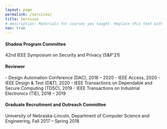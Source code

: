 ```yaml
---
layout: page
permalink: /services/
title: Services
# description: Materials for courses you taught. Replace this text with your description.
nav: true
---
```


<!-- For now, this page is assumed to be a static description of your courses. You can convert it to a collection similar to `_projects/` so that you can have a dedicated page for each course.

Organize your courses by years, topics, or universities, however you like! -->

<h4><b>Shadow Program Committee</b></h4>
42nd IEEE Symposium on Security and Privacy (S&P'21)

<h4><b>Reviewer</b></h4>
- Design Automation Conference (DAC), 2018 – 2020
- IEEE Access, 2020
- IEEE Design & Test (D&T), 2020
- IEEE Transactions on Dependable and Secure Computing (TDSC), 2019
- IEEE Transactions on Industrial Electronics (TIE), 2018 – 2019

<h4><b>Graduate Recruitment and Outreach Committee</b></h4>
University of Nebraska-Lincoln, Department of Computer Science and Engineering, Fall 2017 – Spring 2018
